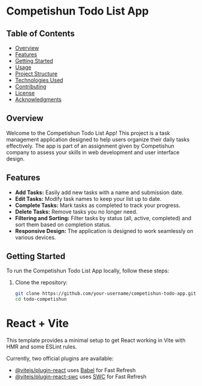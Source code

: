 # Competishun Todo List App

## Table of Contents

- [Overview](#overview)
- [Features](#features)
- [Getting Started](#getting-started)
- [Usage](#usage)
- [Project Structure](#project-structure)
- [Technologies Used](#technologies-used)
- [Contributing](#contributing)
- [License](#license)
- [Acknowledgments](#acknowledgments)

## Overview

Welcome to the Competishun Todo List App! This project is a task management application designed to help users organize their daily tasks effectively. The app is part of an assignment given by Competishun company to assess your skills in web development and user interface design.

## Features

- **Add Tasks:** Easily add new tasks with a name and submission date.
- **Edit Tasks:** Modify task names to keep your list up to date.
- **Complete Tasks:** Mark tasks as completed to track your progress.
- **Delete Tasks:** Remove tasks you no longer need.
- **Filtering and Sorting:** Filter tasks by status (all, active, completed) and sort them based on completion status.
- **Responsive Design:** The application is designed to work seamlessly on various devices.

## Getting Started

To run the Competishun Todo List App locally, follow these steps:

1. Clone the repository:

   ```bash
   git clone https://github.com/your-username/competishun-todo-app.git
   cd todo-competishun


# React + Vite
This template provides a minimal setup to get React working in Vite with HMR and some ESLint rules.

Currently, two official plugins are available:

- [@vitejs/plugin-react](https://github.com/vitejs/vite-plugin-react/blob/main/packages/plugin-react/README.md) uses [Babel](https://babeljs.io/) for Fast Refresh
- [@vitejs/plugin-react-swc](https://github.com/vitejs/vite-plugin-react-swc) uses [SWC](https://swc.rs/) for Fast Refresh

